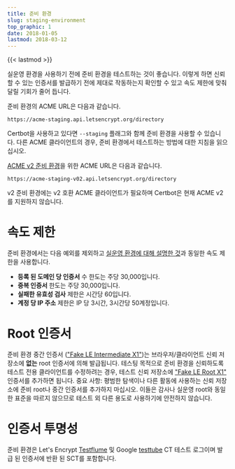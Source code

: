 ```yaml
---
title: 준비 환경
slug: staging-environment
top_graphic: 1
date: 2018-01-05
lastmod: 2018-03-12
---
```


{{< lastmod >}}

실운영 환경을 사용하기 전에 준비 환경을 테스트하는 것이 좋습니다. 이렇게 하면 신뢰할 수 있는 인증서를 발급하기 전에 제대로 작동하는지 확인할 수 있고 속도 제한에 맞춰 달릴 기회가 줄어 듭니다.

준비 환경의 ACME URL은 다음과 같습니다.

`https://acme-staging.api.letsencrypt.org/directory`

Certbot을 사용하고 있다면 `--staging` 플래그와 함께 준비 환경을 사용할 수 있습니다. 다른 ACME 클라이언트의 경우, 준비 환경에서 테스트하는 방법에 대한 지침을 읽으십시오.

[ACME v2 준비 환경](https://community.letsencrypt.org/t/staging-endpoint-for-acme-v2/49605)을 위한 ACME URL은 다음과 같습니다.

`https://acme-staging-v02.api.letsencrypt.org/directory`

v2 준비 환경에는 v2 호환 ACME 클라이언트가 필요하며 Certbot은 현재 ACME v2를 지원하지 않습니다.

# 속도 제한

준비 환경에서는 다음 예외를 제외하고 [실운영 환경에 대해 설명한 것](/docs/rate-limits/)과 동일한 속도 제한을 사용합니다.

* **등록 된 도메인 당 인증서** 수 한도는 주당 30,000입니다.
* **중복 인증서** 한도는 주당 30,000입니다.
* **실패한 유효성 검사** 제한은 시간당 60입니다.
* **계정 당 IP 주소** 제한은 IP 당 3시간, 3시간당 50계정입니다.

# Root 인증서

준비 환경 중간 인증서 (["Fake LE Intermediate X1"](/certs/fakeleintermediatex1.pem))는 브라우저/클라이언트 신뢰 저장소에 **없는** root 인증서에 의해 발급됩니다. 테스팅 목적으로 준비 환경을 신뢰하도록 테스트 전용 클라이언트를 수정하려는 경우, 테스트 신뢰 저장소에 ["Fake LE Root X1"](/certs/fakelerootx1.pem) 인증서를 추가하면 됩니다. 중요 사항: 평범한 탐색이나 다른 활동에 사용하는 신뢰 저장소에 준비 root나 중간 인증서를 추가하지 마십시오. 이들은 감사나 실운영 root와 동일한 표준을 따르지 않으므로 테스트 외 다른 용도로 사용하기에 안전하지 않습니다.

# 인증서 투명성

준비 환경은 Let's Encrypt [Testflume](https://letsencrypt.org/docs/ct-logs/) 및 Google [testtube](http://www.certificate-transparency.org/known-logs#TOC-Test-Logs) CT 테스트 로그이며 발급 된 인증서에 반환 된 SCT를 포함합니다.
